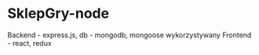 # SklepGry-node

Backend - express.js, db - mongodb, mongoose wykorzystywany Frontend - react, redux